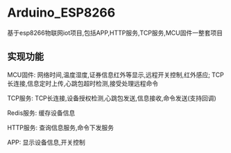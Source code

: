 # Arduino_ESP8266
基于esp8266物联网iot项目,包括APP,HTTP服务,TCP服务,MCU固件一整套项目

## 实现功能
MCU固件: 网络时间,温度湿度,证券信息红外等显示,远程开关控制,红外感应;
TCP长连接,信息定时上传,心跳包超时检测,接受处理远程命令
</p></p>
TCP服务: TCP长连接,设备授权检测,心跳包发送,信息接收,命令发送(支持回调)
</p></p>
Redis服务: 缓存设备信息
</p></p>
HTTP服务: 查询信息服务,命令下发服务
</p></p>
APP: 显示设备信息,开关控制
